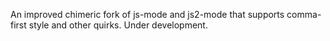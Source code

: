 An improved chimeric fork of js-mode and js2-mode that supports comma-first style and other quirks.  Under development.